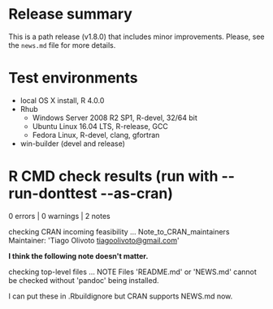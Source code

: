 # Release summary
This is a path release (v1.8.0) that includes minor improvements. Please, see the `news.md` file for more details.

# Test environments
- local OS X install, R 4.0.0
- Rhub
   - Windows Server 2008 R2 SP1, R-devel, 32/64 bit
   - Ubuntu Linux 16.04 LTS, R-release, GCC
   - Fedora Linux, R-devel, clang, gfortran
- win-builder (devel and release)


# R CMD check results (run with --run-donttest --as-cran)
0 errors | 0 warnings | 2 notes

> 
checking CRAN incoming feasibility ... Note_to_CRAN_maintainers
Maintainer: 'Tiago Olivoto <tiagoolivoto@gmail.com>'

**I think the following note doesn't matter.**

> 
checking top-level files ... NOTE
Files 'README.md' or 'NEWS.md' cannot be checked without 'pandoc' being installed.

I can put these in .Rbuildignore but CRAN supports NEWS.md now.





